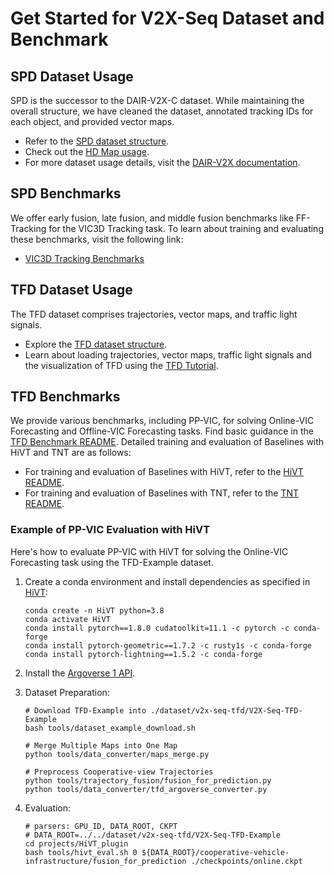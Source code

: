 # Get Started for V2X-Seq Dataset and Benchmark

## SPD Dataset Usage

SPD is the successor to the DAIR-V2X-C dataset. While maintaining the overall structure, we have cleaned the dataset, annotated tracking IDs for each object, and provided vector maps.

- Refer to the [SPD dataset structure](../dataset/v2x-seq-spd/README.md).
- Check out the [HD Map usage](../docs/apis/map_loader.md).
- For more dataset usage details, visit the [DAIR-V2X documentation](https://github.com/AIR-THU/DAIR-V2X/blob/main/docs/get_started.md).

## SPD Benchmarks

We offer early fusion, late fusion, and middle fusion benchmarks like FF-Tracking for the VIC3D Tracking task. To learn about training and evaluating these benchmarks, visit the following link:
- [VIC3D Tracking Benchmarks](https://github.com/AIR-THU/DAIR-V2X/tree/main/configs)

## TFD Dataset Usage

The TFD dataset comprises trajectories, vector maps, and traffic light signals.
- Explore the [TFD dataset structure](../dataset/v2x-seq-tfd/README.md).
- Learn about loading trajectories, vector maps, traffic light signals and the visualization of TFD using the [TFD Tutorial](../projects/dataset/dair_v2x_tfd_tutorial.ipynb).

## TFD Benchmarks

We provide various benchmarks, including PP-VIC, for solving Online-VIC Forecasting and Offline-VIC Forecasting tasks. Find basic guidance in the [TFD Benchmark README](../docs/benchmarks/vic-traj-forecasting/README.md). Detailed training and evaluation of Baselines with HiVT and TNT are as follows:

- For training and evaluation of Baselines with HiVT, refer to the [HiVT README](../docs/benchmarks/vic-traj-forecasting/HiVT/README.md).
- For training and evaluation of Baselines with TNT, refer to the [TNT README](../docs/benchmarks/vic-traj-forecasting/TNT/README.md).

### Example of PP-VIC Evaluation with HiVT

Here's how to evaluate PP-VIC with HiVT for solving the Online-VIC Forecasting task using the TFD-Example dataset.

1. Create a conda environment and install dependencies as specified in [HiVT](https://github.com/ZikangZhou/HiVT):
    ```shell
    conda create -n HiVT python=3.8
    conda activate HiVT
    conda install pytorch==1.8.0 cudatoolkit=11.1 -c pytorch -c conda-forge
    conda install pytorch-geometric==1.7.2 -c rusty1s -c conda-forge
    conda install pytorch-lightning==1.5.2 -c conda-forge
    ```

2. Install the [Argoverse 1 API](https://github.com/argoverse/argoverse-api).

3. Dataset Preparation:
    ```shell
    # Download TFD-Example into ./dataset/v2x-seq-tfd/V2X-Seq-TFD-Example
    bash tools/dataset_example_download.sh

    # Merge Multiple Maps into One Map
    python tools/data_converter/maps_merge.py

    # Preprocess Cooperative-view Trajectories
    python tools/trajectory_fusion/fusion_for_prediction.py
    python tools/data_converter/tfd_argoverse_converter.py
    ```

4. Evaluation:
    ```shell
    # parsers: GPU_ID, DATA_ROOT, CKPT
    # DATA_ROOT=../../dataset/v2x-seq-tfd/V2X-Seq-TFD-Example
    cd projects/HiVT_plugin
    bash tools/hivt_eval.sh 0 ${DATA_ROOT}/cooperative-vehicle-infrastructure/fusion_for_prediction ./checkpoints/online.ckpt
    ```